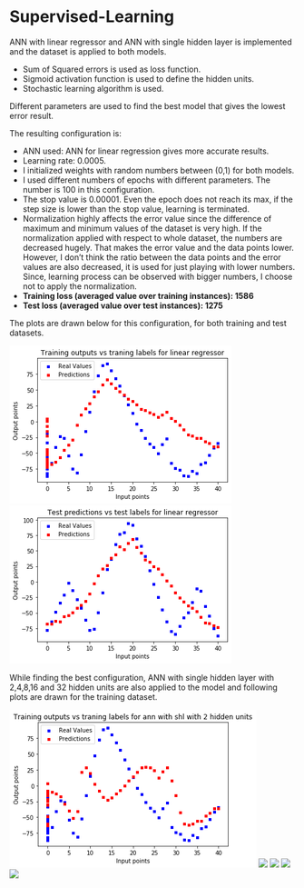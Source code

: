 # Supervised-Learning
 
ANN with linear regressor and ANN with single hidden layer is implemented and the dataset is applied to both models. 

* Sum of Squared errors is used as loss function.
* Sigmoid activation function is used to define the hidden units. 
* Stochastic learning algorithm is used. 

Different parameters are used to find the best model that gives the lowest error result. 

The resulting configuration is: 
* ANN used: ANN for linear regression gives more accurate results.
* Learning rate: 0.0005.
* I initialized weights with random numbers between (0,1) for both models. 
* I used different numbers of epochs with different parameters. The number is 100 in this configuration.
* The stop value is 0.00001. Even the epoch does not reach its max, if the step size is lower than the stop value, learning is terminated. 
* Normalization highly affects the error value since the difference of maximum and minimum values of the dataset is very high. If the normalization applied with respect to whole dataset, the numbers are decreased hugely. That makes the error value and the data points lower. However, I don’t think the ratio between the data points and the error values are also decreased, it is used for just playing with lower numbers. Since, learning process can be observed with bigger numbers, I choose not to apply the normalization. 
* **Training loss (averaged value over training instances): 1586**
* **Test loss (averaged value over test instances): 1275**

The plots are drawn below for this configuration, for both training and test datasets.

<img src="/img/training_lr.png">
<img src="/img/test_lr.png">

While finding the best configuration, ANN with single hidden layer with 2,4,8,16 and 32 hidden units are also applied to the model and following plots are drawn for the training dataset.  


<img src="/img/training_2.png">
<img src="/img/training_4.png">
<img src="/img/training_8.png">
<img src="/img/training_16.png">
<img src="/img/training_32.png">
